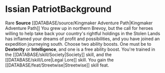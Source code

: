 ﻿---
id: '340'
name: Issian Patriot
source: '[[DATABASE/source/Kingmaker Adventure Path|Kingmaker Adventure Path]]'

---
# Issian Patriot<span class="item-type">Background</span>

<span class="trait-rare item-trait">Rare</span>
**Source** [[DATABASE/source/Kingmaker Adventure Path|Kingmaker Adventure Path]]
You grew up in northern Brevoy, but the call for heroes willing to help take back your country's rightful holdings in the Stolen Lands has inflamed your dreams of profit and possibilities, and you have joined an expedition journeying south.
Choose two ability boosts. One must be to **Dexterity** or **Intelligence**, and one is a free ability boost.
You're trained in the [[DATABASE/skill/Society|Society]] skill, and the [[DATABASE/skill/Lore|Legal Lore]] skill. You gain the [[DATABASE/feat/Streetwise|Streetwise]] skill feat.